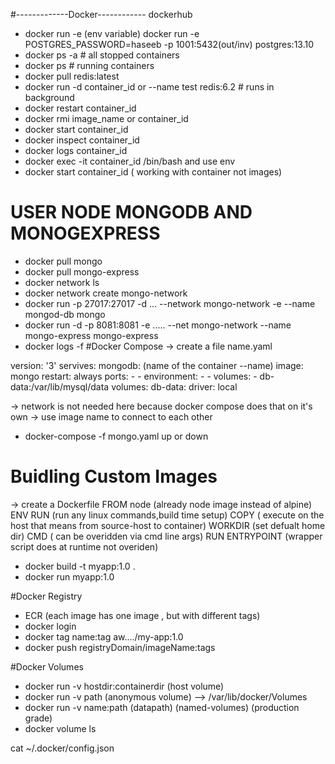 #-------------Docker------------
dockerhub
- docker run -e (env variable)
  docker run -e POSTGRES_PASSWORD=haseeb -p 1001:5432(out/inv) postgres:13.10 
- docker ps -a  # all stopped containers
- docker ps     # running containers
- docker pull redis:latest
- docker run -d container_id or --name test redis:6.2     # runs in background
- docker restart container_id
- docker rmi image_name or container_id
- docker start container_id
- docker inspect container_id
- docker logs container_id
- docker exec -it container_id /bin/bash and use env 
- docker start container_id 					( working with container not images)
# USER NODE MONGODB AND MONOGEXPRESS
- docker pull mongo 
- docker pull mongo-express
- docker network ls
- docker network create mongo-network
- docker run -p 27017:27017 -d  ... --network mongo-network -e --name mongod-db mongo
- docker run -d -p 8081:8081 -e ..... --net mongo-network --name mongo-express  mongo-express
- docker logs -f
#Docker Compose
-> create a file name.yaml

version: '3' 
servives:
	mongodb:         (name of the container --name)
		image: mongo
		restart: always
		ports:
		-
		-
		environment:
		- 
		-
		volumes:
		- db-data:/var/lib/mysql/data
volumes:
	db-data:
		driver: local
		
-> network is not needed here because docker compose does that on it's own
-> use image name to connect to each other
- docker-compose -f mongo.yaml up or down
# Buidling Custom Images
-> create a Dockerfile
FROM node      (already node image instead of alpine)
ENV 
RUN            (run any linux commands,build time setup)
COPY           ( execute on the host that means from source-host to container)
WORKDIR			(set defualt home dir)
CMD 			( can be overidden via cmd line args)
RUN
ENTRYPOINT 	(wrapper script does at runtime not overiden)

- docker build -t myapp:1.0 . 
- docker run myapp:1.0

#Docker Registry
- ECR (each image has one image , but with different tags)
- docker login  
- docker tag name:tag aw..../my-app:1.0
- docker push registryDomain/imageName:tags

#Docker Volumes
- docker run -v hostdir:containerdir  (host volume)
- docker run -v path 		(anonymous volume) --> /var/lib/docker/Volumes
- docker run -v name:path (datapath)	(named-volumes) (production grade)
- docker volume ls
   

cat ~/.docker/config.json
